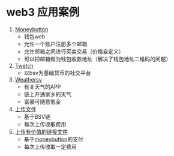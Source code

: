 # web3 应用案例

1. [Moneybutton](https://www.moneybutton.com/)
   - 钱包web
   - 允许一个账户注册多个邮箱
   - 允许邮箱之间进行买卖交易（价格自定义）
   - 可以把邮箱做为钱包收款地址（解决了钱包地址二维码的问题）
2. [Twetch](https://twetch.com/)
   - 以bsv为基础货币的社交平台
3. [Weathersv](https://weathersv.app/)
   - 有关天气的APP
   - 链上开通家乡的天气
   - 富豪可随意氪金
4. [上传文件](https://www.bitpost.app/)
   - 基于BSV链 
   - 每次上传收取费用
5. [上传有价值的链接文件](https://add.bico.media/)
   - 基于[moneybutton](https://www.moneybutton.com/)的支付
   - 每次上传收取一定费用

